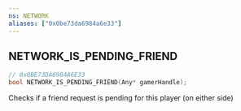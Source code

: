 ```yaml
---
ns: NETWORK
aliases: ["0x0be73da6984a6e33"]
---
```

## NETWORK_IS_PENDING_FRIEND

```c
// 0x0BE73DA6984A6E33
bool NETWORK_IS_PENDING_FRIEND(Any* gamerHandle);
```

Checks if a friend request is pending for this player (on either side)

